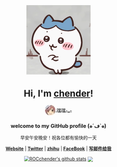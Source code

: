 <p align="center">
  <a href="">
    <img src="img/wusaba.png" width="200"/>
  </a>
</p>

<h1 align="center">Hi, I'm <a href="https://chender.dpdns.org/">chender</a>!</h1>
<p align="center">
  <a href="">
    <img src="img/manbo.jpg" alt="chender" style="vertical-align: middle; width: 32px; height: 32px;">
    <span style="vertical-align: middle;">嘿嘿-_-</span>
  </a>
</p>
<h3 align="center">welcome to my GitHub profile (๑´ڡ`๑)</h3>

<p align="center">早安午安晚安！祝各位都有愉快的一天</p>

<p align="center">
  <strong><a href="https://ROCchender.dpdns.org/">Website</a></strong> |
  <strong><a href="https://x.com/ROCchender">Twitter</a></strong> |
  <strong><a href="https://www.zhihu.com/people/chender-67">zhihu</a></strong> |
  <strong><a href="https://www.facebook.com/profile.php?id=100011327460170">FaceBook</a></strong> |
  <strong><a href="mailto:ROCchender@outlook.com">写邮件给我</a></strong>
</p>

<p align="center">
  <a href="https://github.com/ROCchender"><img src="https://github-readme-stats.vercel.app/api?username=ROCchender&hide_border=true&show_icons=true" alt="ROCchender's github stats"></a> <a> <img align="center" src="https://github-readme-stats.vercel.app/api/top-langs/?username=ROCchender&layout=compact&theme=buefy&hide_border=true" /> </a> 
</p>



<!--

Here are some ideas to get you started:

- 🔭 I’m currently working on ...
- 🌱 I’m currently learning ...
- 👯 I’m looking to collaborate on ...
- 🤔 I’m looking for help with ...
- 💬 Ask me about ...
- 📫 How to reach me: ...
- 😄 Pronouns: ...
- ⚡ Fun fact: ...
-->

